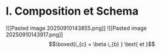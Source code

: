 # I. Composition et Schema
![[Pasted image 20250910143855.png]]
![[Pasted image 20250910143917.png]]
$$\boxed{i_{c} = \beta i_{b} } \text{ et }$$
